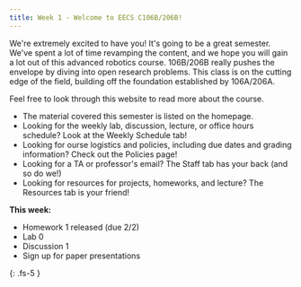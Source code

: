 ```yaml
---
title: Week 1 - Welcome to EECS C106B/206B!
---
```


We're extremely excited to have you! It's going to be a great semester. We've spent a lot of time revamping the content, and we hope you will gain a lot out of this advanced robotics course. 106B/206B really pushes the envelope by diving into open research problems. This class is on the cutting edge of the field, building off the foundation established by 106A/206A. 

Feel free to look through this website to read more about the course. 
- The material covered this semester is listed on the homepage.
- Looking for the weekly lab, discussion, lecture, or office hours schedule? Look at the Weekly Schedule tab!
- Looking for ourse logistics and policies, including due dates and grading information? Check out the Policies page!
- Looking for a TA or professor's email? The Staff tab has your back (and so do we!)
- Looking for resources for projects, homeworks, and lecture? The Resources tab is your friend!

**This week:**
- Homework 1 released (due 2/2)
- Lab 0
- Discussion 1
- Sign up for paper presentations

{: .fs-5 }

